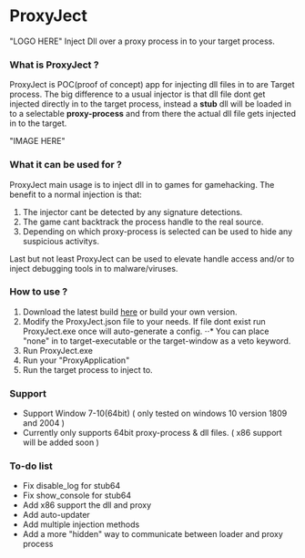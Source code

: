 # ProxyJect
"LOGO HERE"
Inject Dll over a proxy process in to your target process. 

### What is ProxyJect ?
ProxyJect is POC(proof of concept) app for injecting dll files in to are Target process. The big difference to a usual injector is that dll file dont get injected directly in to the target process, instead a **stub** dll will be loaded in to a selectable **proxy-process** and from there the actual dll file gets injected in to the target.

"IMAGE HERE"

### What it can be used for ?
ProxyJect main usage is to inject dll in to games for gamehacking.
The benefit to a normal injection is that:
1. The injector cant be detected by any signature detections.
2. The game cant backtrack the process handle to the real source.
3. Depending on which proxy-process is selected can be used to hide any suspicious activitys.

Last but not least ProxyJect can be used to elevate handle access and/or to inject debugging tools in to malware/viruses.

### How to use ?
1. Download the latest build [here](https://github.com/suspex0/ProxyJect/releases/tag/ProxyJect-alpha-1.0) or build your own version.
2. Modify the ProxyJect.json file to your needs. If file dont exist run ProxyJect.exe once will auto-generate a config.
⋅⋅* You can place "none" in to target-executable or the target-window as a veto keyword.
3. Run ProxyJect.exe
4. Run your "ProxyApplication"
5. Run the target process to inject to.

### Support
- Support Window 7-10(64bit) ( only tested on windows 10 version 1809 and 2004 )
- Currently only supports 64bit proxy-process & dll files. ( x86 support will be added soon )

### To-do list
- Fix disable_log for stub64
- Fix show_console for stub64
- Add x86 support the dll and proxy
- Add auto-updater
- Add multiple injection methods
- Add a more "hidden" way to communicate between loader and proxy process
